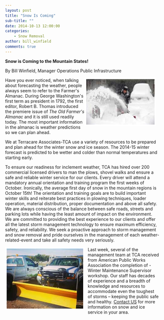 ```yaml
---
layout: post
title: "Snow Is Coming"
sub-title: ""
date: 2014-10-13 12:00:00
categories: 
    - Snow Removal
author: bill_winfield
comments: true
---
```


**Snow is Coming to the Mountain States!**

By Bill Winfield, Manager Operations Public Infrastructure

<img src="/images/blog/snow_blower.jpg" alt="Man runnign snow blower" style="float:right; border: 5px solid white; margin-right: 10px;">

Have you ever noticed, when talking about forecasting the weather, people always seem to refer to the Farmer's Almanac. During George Washington's first term as president in 1792, the first editor, Robert B. Thomas introduced the premiere issue of _The Old Farmer's Almanac_ and it is still used readily today. The most important information in the almanac is weather predictions so we can plan ahead.

We at Terracare Associates-TCA use a variety of resources to be prepared and plan ahead for the winter snow and ice season. The 2014-15 winter forecast is predicted to be wetter and colder than normal temperatures and starting early.

To ensure our readiness for inclement weather, TCA has hired over 200 commercial licensed drivers to man the plows, shovel walks and ensure a safe and reliable winter service for our clients. Every driver will attend a mandatory annual orientation and training program the first weeks of October. Ironically, the average first day of snow in the mountain regions is October 15th! The orientation and training goals are to build important winter skills and reiterate best practices in plowing techniques, loader operation, material distribution, proper documentation and above all safety.  We are always conscious of the balance between safe roads, streets and parking lots while having the least amount of impact on the environment. We are committed to providing the best experience to our clients and offer all the latest storm management technology to ensure maximum efficiency, safety, and reliability. We seek a proactive approach to storm management and snow removal and pride ourselves in the management of each weather-related-event and take all safety needs very seriously.

<img src="/images/blog/plow_blades.jpg" alt="snow plow blades" style="float:left; border: 5px solid white; margin-right: 10px;">

Last week, several of the management team at TCA received from American Public Works Association the completion of -Winter Maintenance Supervisor workshop. Our staff has decades of experience and a breadth of knowledge and resources to accommodate even the toughest of storms – keeping the public safe and healthy. [Contact US](http://www.myterracare.com/contact-us/) for more information on snow and ice service in your area.
